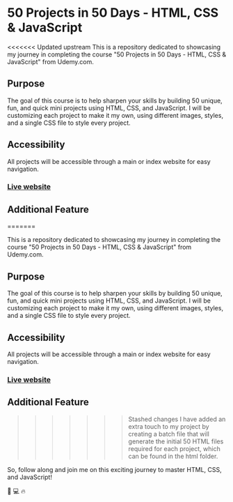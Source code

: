 # 50 Projects in 50 Days - HTML, CSS & JavaScript
<<<<<<< Updated upstream
This is a repository dedicated to showcasing my journey in completing the course "50 Projects in 50 Days - HTML, CSS & JavaScript" from Udemy.com.

## Purpose
The goal of this course is to help sharpen your skills by building 50 unique, fun, and quick mini projects using HTML, CSS, and JavaScript. I will be customizing each project to make it my own, using different images, styles, and a single CSS file to style every project.

## Accessibility
All projects will be accessible through a main or index website for easy navigation.

### [Live website](https://adrianvyne.github.io/50-simple-projects/)

## Additional Feature
=======

This is a repository dedicated to showcasing my journey in completing the course "50 Projects in 50 Days - HTML, CSS & JavaScript" from Udemy.com.

## Purpose

The goal of this course is to help sharpen your skills by building 50 unique, fun, and quick mini projects using HTML, CSS, and JavaScript. I will be customizing each project to make it my own, using different images, styles, and a single CSS file to style every project.

## Accessibility

All projects will be accessible through a main or index website for easy navigation.

### [Live website](https://adrianvyne.github.io/50-simple-projects/)

## Additional Feature

>>>>>>> Stashed changes
I have added an extra touch to my project by creating a batch file that will generate the initial 50 HTML files required for each project, which can be found in the html folder.

So, follow along and join me on this exciting journey to master HTML, CSS, and JavaScript!

:pencil: :computer: :fire:

